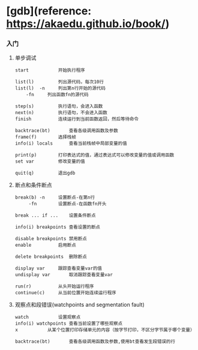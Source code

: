 # [gdb](reference: https://akaedu.github.io/book/)

### 入门

1. 单步调试

	```gdb				进入调试  	
	start			开始执行程序 
				
	list(l) 		列出源代码，每次10行  
	list(l)	 -n		列出第n行开始的源代码
		-fn		列出函数fn的源代码

	step(s)			执行语句，会进入函数  
	next(n)			执行语句，不会进入函数  
	finish			连续运行到当前函数返回，然后等待命令  
				
	backtrace(bt)		查看各级调用函数及参数
	frame(f)		选择栈帧  
	info(i) locals		查看当前栈帧中局部变量的值  
				
	print(p)		打印表达式的值，通过表达式可以修改变量的值或调用函数  
	set var			修改变量的值  

	quit(q)			退出gdb
	```
2. 断点和条件断点
	```
	break(b) -n		设置断点-在第n行
		 -fn		设置断点-在函数fn开头
	
	break ... if ...	设置条件断点
	
	info(i) breakpoints	查看设置的断点

	disable breakpoints	禁用断点
	enable			启用断点

	delete breakpoints	删除断点

	display var		跟踪查看变量var的值
	undisplay var		取消跟踪查看变量var

	run(r)			从头开始运行程序
	continue(c)		从当前位置开始连续运行程序
	```
3. 观察点和段错误(watchpoints and segmentation fault)
	```
	watch			设置观察点  
	info(i) watchpoints	查看当前设置了哪些观察点  
	x			从某个位置打印存储单元的内容（按字节打印，不区分字节属于哪个变量）  

	backtrace(bt)		查看各级调用函数及参数,使用bt查看发生段错误的行
	```

